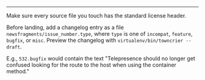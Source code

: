 

---
Make sure every source file you touch has the standard license header.

Before landing, add a changelog entry as a file `newsfragments/issue_number.type`, where `type` is one of `incompat`, `feature`, `bugfix`, or `misc`. Preview the changelog with `virtualenv/bin/towncrier --draft`. 

E.g., `532.bugfix` would contain the text "Telepresence should no longer get confused looking for the route to the host when using the container method."
